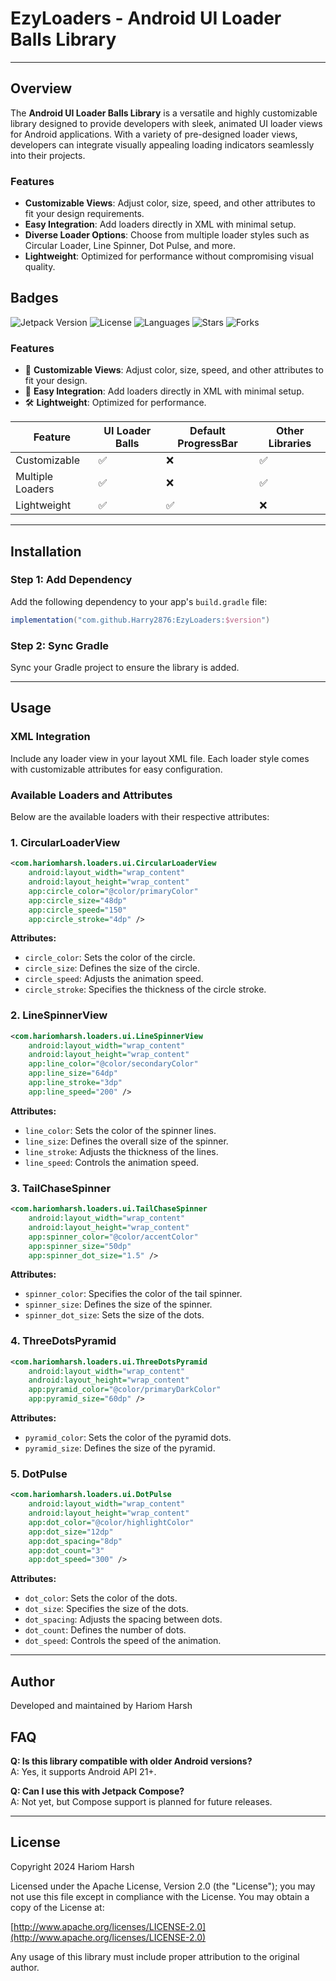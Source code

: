 # EzyLoaders - Android UI Loader Balls Library
---

## Overview

The **Android UI Loader Balls Library** is a versatile and highly customizable library designed to provide developers with sleek, animated UI loader views for Android applications. With a variety of pre-designed loader views, developers can integrate visually appealing loading indicators seamlessly into their projects.

### Features

- **Customizable Views**: Adjust color, size, speed, and other attributes to fit your design requirements.
- **Easy Integration**: Add loaders directly in XML with minimal setup.
- **Diverse Loader Options**: Choose from multiple loader styles such as Circular Loader, Line Spinner, Dot Pulse, and more.
- **Lightweight**: Optimized for performance without compromising visual quality.

## Badges

![Jetpack Version](https://img.shields.io/badge/Jetpack-1.0.2-brightgreen) ![License](https://img.shields.io/badge/License-Apache%202.0-blue) ![Languages](https://img.shields.io/github/languages/top/Harry2876/EzyLoaders) ![Stars](https://img.shields.io/github/stars/Harry2876/EzyLoaders?style=social) ![Forks](https://img.shields.io/github/forks/Harry2876/EzyLoaders?style=social)


### Features
- 🚀 **Customizable Views**: Adjust color, size, speed, and other attributes to fit your design.
- 🎨 **Easy Integration**: Add loaders directly in XML with minimal setup.
- 🛠️ **Lightweight**: Optimized for performance.


| Feature               | UI Loader Balls | Default ProgressBar | Other Libraries |
|-----------------------|-----------------|---------------------|-----------------|
| Customizable          | ✅              | ❌                  | ✅              |
| Multiple Loaders      | ✅              | ❌                  | ✅              |
| Lightweight           | ✅              | ✅                  | ❌              |

---

## Installation

### Step 1: Add Dependency

Add the following dependency to your app's `build.gradle` file:

```gradle
implementation("com.github.Harry2876:EzyLoaders:$version")
```


### Step 2: Sync Gradle

Sync your Gradle project to ensure the library is added.

---

## Usage

### XML Integration

Include any loader view in your layout XML file. Each loader style comes with customizable attributes for easy configuration.

### Available Loaders and Attributes

Below are the available loaders with their respective attributes:

### 1. CircularLoaderView

```xml
<com.hariomharsh.loaders.ui.CircularLoaderView
    android:layout_width="wrap_content"
    android:layout_height="wrap_content"
    app:circle_color="@color/primaryColor"
    app:circle_size="48dp"
    app:circle_speed="150"
    app:circle_stroke="4dp" />
```

**Attributes:**

- `circle_color`: Sets the color of the circle.
- `circle_size`: Defines the size of the circle.
- `circle_speed`: Adjusts the animation speed.
- `circle_stroke`: Specifies the thickness of the circle stroke.

### 2. LineSpinnerView

```xml
<com.hariomharsh.loaders.ui.LineSpinnerView
    android:layout_width="wrap_content"
    android:layout_height="wrap_content"
    app:line_color="@color/secondaryColor"
    app:line_size="64dp"
    app:line_stroke="3dp"
    app:line_speed="200" />
```

**Attributes:**

- `line_color`: Sets the color of the spinner lines.
- `line_size`: Defines the overall size of the spinner.
- `line_stroke`: Adjusts the thickness of the lines.
- `line_speed`: Controls the animation speed.

### 3. TailChaseSpinner

```xml
<com.hariomharsh.loaders.ui.TailChaseSpinner
    android:layout_width="wrap_content"
    android:layout_height="wrap_content"
    app:spinner_color="@color/accentColor"
    app:spinner_size="50dp"
    app:spinner_dot_size="1.5" />
```

**Attributes:**

- `spinner_color`: Specifies the color of the tail spinner.
- `spinner_size`: Defines the size of the spinner.
- `spinner_dot_size`: Sets the size of the dots.

### 4. ThreeDotsPyramid

```xml
<com.hariomharsh.loaders.ui.ThreeDotsPyramid
    android:layout_width="wrap_content"
    android:layout_height="wrap_content"
    app:pyramid_color="@color/primaryDarkColor"
    app:pyramid_size="60dp" />
```

**Attributes:**

- `pyramid_color`: Sets the color of the pyramid dots.
- `pyramid_size`: Defines the size of the pyramid.

### 5. DotPulse

```xml
<com.hariomharsh.loaders.ui.DotPulse
    android:layout_width="wrap_content"
    android:layout_height="wrap_content"
    app:dot_color="@color/highlightColor"
    app:dot_size="12dp"
    app:dot_spacing="8dp"
    app:dot_count="3"
    app:dot_speed="300" />
```

**Attributes:**

- `dot_color`: Sets the color of the dots.
- `dot_size`: Specifies the size of the dots.
- `dot_spacing`: Adjusts the spacing between dots.
- `dot_count`: Defines the number of dots.
- `dot_speed`: Controls the speed of the animation.

---

## Author

Developed and maintained by Hariom Harsh

## FAQ
**Q: Is this library compatible with older Android versions?**  
A: Yes, it supports Android API 21+.

**Q: Can I use this with Jetpack Compose?**  
A: Not yet, but Compose support is planned for future releases.

---


## License
Copyright 2024 Hariom Harsh

Licensed under the Apache License, Version 2.0 (the "License");
you may not use this file except in compliance with the License.
You may obtain a copy of the License at:

[http://www.apache.org/licenses/LICENSE-2.0](http://www.apache.org/licenses/LICENSE-2.0)

Any usage of this library must include proper attribution to the original author.

